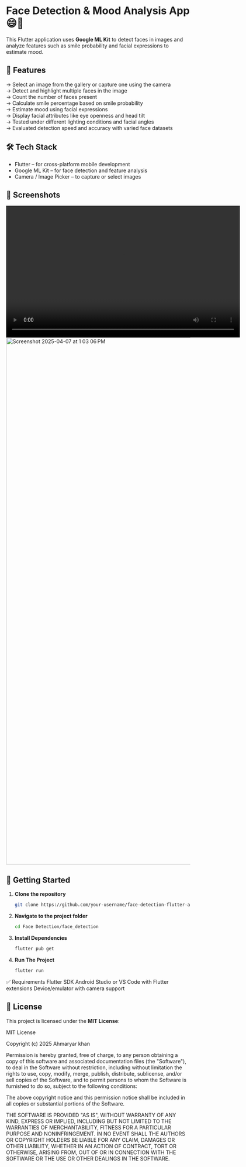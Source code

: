 # Face Detection & Mood Analysis App 😄📸

This Flutter application uses **Google ML Kit** to detect faces in images and analyze features such as smile probability and facial expressions to estimate mood.

## 🚀 Features

→ Select an image from the gallery or capture one using the camera  
→ Detect and highlight multiple faces in the image  
→ Count the number of faces present  
→ Calculate smile percentage based on smile probability  
→ Estimate mood using facial expressions  
→ Display facial attributes like eye openness and head tilt  
→ Tested under different lighting conditions and facial angles  
→ Evaluated detection speed and accuracy with varied face datasets  

## 🛠️ Tech Stack

- Flutter – for cross-platform mobile development  
- Google ML Kit – for face detection and feature analysis  
- Camera / Image Picker – to capture or select images

## 📸 Screenshots
<video width="640" height="360" controls>
  <source src="https://your-username.github.io/repository-name/assets/video.mp4" type="video/mp4">
  Your browser does not support the video tag.
</video>



<img width="1440" alt="Screenshot 2025-04-07 at 1 03 06 PM" src="https://github.com/user-attachments/assets/f30709cf-d548-4394-867c-3922bd7b2be2" />


## 📂 Getting Started

1. **Clone the repository**
   ```bash
   git clone https://github.com/your-username/face-detection-flutter-app.git
   
2. **Navigate to the project folder**
    ```bash 
    cd Face Detection/face_detection

3. **Install Dependencies**
    ```bash 
    flutter pub get

4. **Run The Project**
   ```bash 
   flutter run

✅ Requirements
Flutter SDK
Android Studio or VS Code with Flutter extensions
Device/emulator with camera support

## 📄 License

This project is licensed under the **MIT License**:

MIT License

Copyright (c) 2025 Ahmaryar khan

Permission is hereby granted, free of charge, to any person obtaining a copy
of this software and associated documentation files (the "Software"), to deal
in the Software without restriction, including without limitation the rights
to use, copy, modify, merge, publish, distribute, sublicense, and/or sell
copies of the Software, and to permit persons to whom the Software is
furnished to do so, subject to the following conditions:

The above copyright notice and this permission notice shall be included in all
copies or substantial portions of the Software.

THE SOFTWARE IS PROVIDED "AS IS", WITHOUT WARRANTY OF ANY KIND, EXPRESS OR
IMPLIED, INCLUDING BUT NOT LIMITED TO THE WARRANTIES OF MERCHANTABILITY,
FITNESS FOR A PARTICULAR PURPOSE AND NONINFRINGEMENT. IN NO EVENT SHALL THE
AUTHORS OR COPYRIGHT HOLDERS BE LIABLE FOR ANY CLAIM, DAMAGES OR OTHER
LIABILITY, WHETHER IN AN ACTION OF CONTRACT, TORT OR OTHERWISE, ARISING FROM,
OUT OF OR IN CONNECTION WITH THE SOFTWARE OR THE USE OR OTHER DEALINGS IN THE
SOFTWARE.



   
